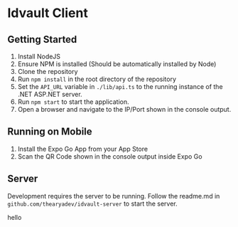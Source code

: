 # Idvault Client

## Getting Started
1. Install NodeJS
2. Ensure NPM is installed (Should be automatically installed by Node)
3. Clone the repository
4. Run `npm install` in the root directory of the repository
5. Set the `API_URL` variable in `./lib/api.ts` to the running instance of the .NET ASP.NET server.
6. Run `npm start` to start the application. 
7. Open a browser and navigate to the IP/Port shown in the console output.

## Running on Mobile
1. Install the Expo Go App from your App Store
2. Scan the QR Code shown in the console output inside Expo Go

## Server 
Development requires the server to be running. Follow the readme.md in `github.com/thearyadev/idvault-server` to start the server.



hello
